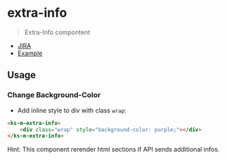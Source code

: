 # extra-info

> Extra-Info compontent

- [JIRA](https://jira.migros.net/browse/MIDUWEB-1544)
- [Example](../../pages/ExtraInfo.html)

## Usage

### Change Background-Color

- Add inline style to div with class `wrap`:

```html
<ks-m-extra-info>
    <div class="wrap" style="background-color: purple;"></div>
</ks-m-extra-info>
```

Hint: This component rerender html sections if API sends additional infos.
